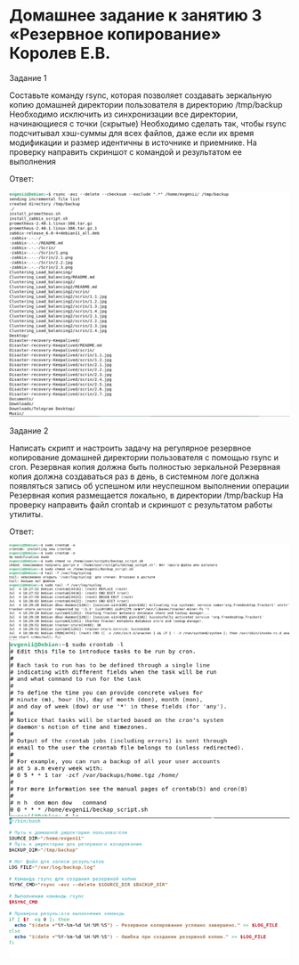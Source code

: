 # Домашнее задание к занятию 3 «Резервное копирование» Королев Е.В.

Задание 1

   Составьте команду rsync, которая позволяет создавать зеркальную копию домашней директории пользователя в директорию /tmp/backup
   Необходимо исключить из синхронизации все директории, начинающиеся с точки (скрытые)
   Необходимо сделать так, чтобы rsync подсчитывал хэш-суммы для всех файлов, даже если их время модификации и размер идентичны в источнике и приемнике.
   На проверку направить скриншот с командой и результатом ее выполнения

Ответ:

 ![1](https://github.com/Evgenii199130/Dz-rsync1/blob/main/scrin/1.1.png)

Задание 2

   Написать скрипт и настроить задачу на регулярное резервное копирование домашней директории пользователя с помощью rsync и cron.
   Резервная копия должна быть полностью зеркальной
   Резервная копия должна создаваться раз в день, в системном логе должна появляться запись об успешном или неуспешном выполнении операции
   Резервная копия размещается локально, в директории /tmp/backup
   На проверку направить файл crontab и скриншот с результатом работы утилиты.

Ответ:

 ![1](https://github.com/Evgenii199130/Dz-rsync1/blob/main/scrin/2.1.png)
 ![1](https://github.com/Evgenii199130/Dz-rsync1/blob/main/scrin/2.2.png)
 ![1](https://github.com/Evgenii199130/Dz-rsync1/blob/main/scrin/2.3.png)
